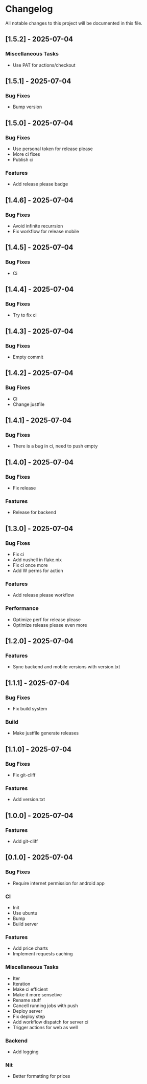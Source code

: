 # Changelog

All notable changes to this project will be documented in this file.

## [1.5.2] - 2025-07-04

### Miscellaneous Tasks

- Use PAT for actions/checkout

## [1.5.1] - 2025-07-04

### Bug Fixes

- Bump version

## [1.5.0] - 2025-07-04

### Bug Fixes

- Use personal token for release please
- More ci fixes
- Publish ci

### Features

- Add release please badge

## [1.4.6] - 2025-07-04

### Bug Fixes

- Avoid infinite recurrsion
- Fix workflow for release mobile

## [1.4.5] - 2025-07-04

### Bug Fixes

- Ci

## [1.4.4] - 2025-07-04

### Bug Fixes

- Try to fix ci

## [1.4.3] - 2025-07-04

### Bug Fixes

- Empty commit

## [1.4.2] - 2025-07-04

### Bug Fixes

- Ci
- Change justfile

## [1.4.1] - 2025-07-04

### Bug Fixes

- There is a bug in ci, need to push empty

## [1.4.0] - 2025-07-04

### Bug Fixes

- Fix release

### Features

- Release for backend

## [1.3.0] - 2025-07-04

### Bug Fixes

- Fix ci
- Add nushell in flake.nix
- Fix ci once more
- Add W perms for action

### Features

- Add release please workflow

### Performance

- Optimize perf for release please
- Optimize release please even more

## [1.2.0] - 2025-07-04

### Features

- Sync backend and mobile versions with version.txt

## [1.1.1] - 2025-07-04

### Bug Fixes

- Fix build system

### Build

- Make justfile generate releases

## [1.1.0] - 2025-07-04

### Bug Fixes

- Fix git-cliff

### Features

- Add version.txt

## [1.0.0] - 2025-07-04

### Features

- Add git-cliff

## [0.1.0] - 2025-07-04

### Bug Fixes

- Require internet permission for android app

### CI

- Init
- Use ubuntu
- Bump
- Build server

### Features

- Add price charts
- Implement requests caching

### Miscellaneous Tasks

- Iter
- Iteration
- Make ci efficient
- Make it more sensetive
- Rename stuff
- Cancell running jobs with push
- Deploy server
- Fix deploy step
- Add workflow dispatch for server ci
- Trigger actions for web as well

### Backend

- Add logging

### Nit

- Better formatting for prices

<!-- generated by git-cliff -->
